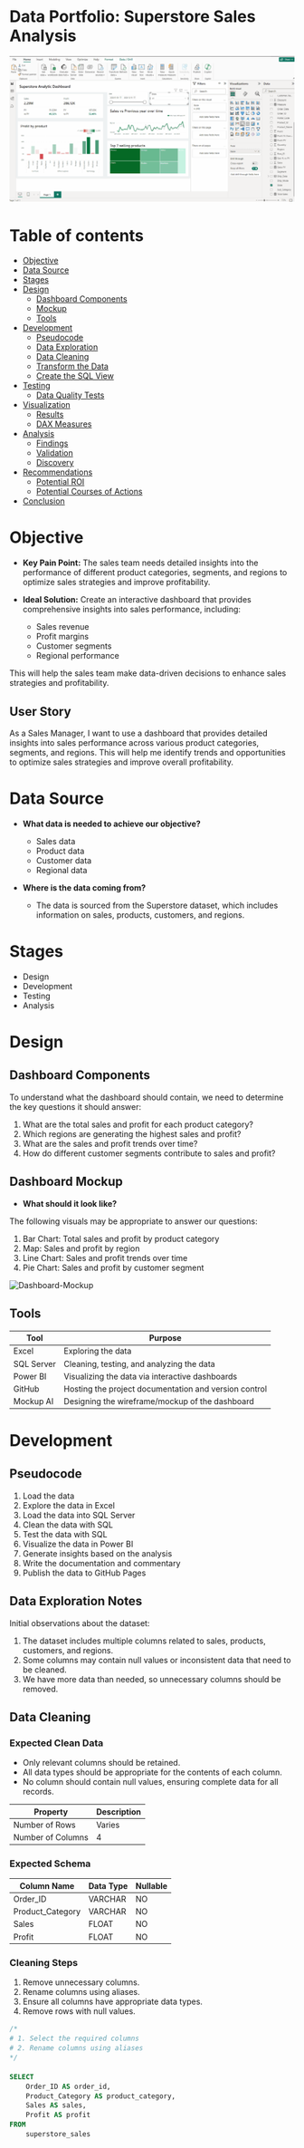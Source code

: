 # Data Portfolio: Superstore Sales Analysis

![superstore-animated-diagram](assets/images/superstore_to_powerbi.gif)

# Table of contents

- [Objective](#objective)
- [Data Source](#data-source)
- [Stages](#stages)
- [Design](#design)
  - [Dashboard Components](#dashboard-components)
  - [Mockup](#mockup)
  - [Tools](#tools)
- [Development](#development)
  - [Pseudocode](#pseudocode)
  - [Data Exploration](#data-exploration)
  - [Data Cleaning](#data-cleaning)
  - [Transform the Data](#transform-the-data)
  - [Create the SQL View](#create-the-sql-view)
- [Testing](#testing)
  - [Data Quality Tests](#data-quality-tests)
- [Visualization](#visualization)
  - [Results](#results)
  - [DAX Measures](#dax-measures)
- [Analysis](#analysis)
  - [Findings](#findings)
  - [Validation](#validation)
  - [Discovery](#discovery)
- [Recommendations](#recommendations)
  - [Potential ROI](#potential-roi)
  - [Potential Courses of Actions](#potential-courses-of-actions)
- [Conclusion](#conclusion)

# Objective

- **Key Pain Point:**
  The sales team needs detailed insights into the performance of different product categories, segments, and regions to optimize sales strategies and improve profitability.

- **Ideal Solution:**
  Create an interactive dashboard that provides comprehensive insights into sales performance, including:
  - Sales revenue
  - Profit margins
  - Customer segments
  - Regional performance

This will help the sales team make data-driven decisions to enhance sales strategies and profitability.

## User Story

As a Sales Manager, I want to use a dashboard that provides detailed insights into sales performance across various product categories, segments, and regions. This will help me identify trends and opportunities to optimize sales strategies and improve overall profitability.

# Data Source

- **What data is needed to achieve our objective?**
  - Sales data
  - Product data
  - Customer data
  - Regional data

- **Where is the data coming from?**
  - The data is sourced from the Superstore dataset, which includes information on sales, products, customers, and regions.

# Stages

- Design
- Development
- Testing
- Analysis

# Design

## Dashboard Components

To understand what the dashboard should contain, we need to determine the key questions it should answer:

1. What are the total sales and profit for each product category?
2. Which regions are generating the highest sales and profit?
3. What are the sales and profit trends over time?
4. How do different customer segments contribute to sales and profit?

## Dashboard Mockup

- **What should it look like?**

The following visuals may be appropriate to answer our questions:
1. Bar Chart: Total sales and profit by product category
2. Map: Sales and profit by region
3. Line Chart: Sales and profit trends over time
4. Pie Chart: Sales and profit by customer segment

![Dashboard-Mockup](assets/images/superstore_dashboard_mockup.png)

## Tools

| Tool       | Purpose                                   |
|------------|-------------------------------------------|
| Excel      | Exploring the data                        |
| SQL Server | Cleaning, testing, and analyzing the data |
| Power BI   | Visualizing the data via interactive dashboards |
| GitHub     | Hosting the project documentation and version control |
| Mockup AI  | Designing the wireframe/mockup of the dashboard |

# Development

## Pseudocode

1. Load the data
2. Explore the data in Excel
3. Load the data into SQL Server
4. Clean the data with SQL
5. Test the data with SQL
6. Visualize the data in Power BI
7. Generate insights based on the analysis
8. Write the documentation and commentary
9. Publish the data to GitHub Pages

## Data Exploration Notes

Initial observations about the dataset:

1. The dataset includes multiple columns related to sales, products, customers, and regions.
2. Some columns may contain null values or inconsistent data that need to be cleaned.
3. We have more data than needed, so unnecessary columns should be removed.

## Data Cleaning

### Expected Clean Data

- Only relevant columns should be retained.
- All data types should be appropriate for the contents of each column.
- No column should contain null values, ensuring complete data for all records.

| Property        | Description |
|-----------------|-------------|
| Number of Rows  | Varies      |
| Number of Columns | 4         |

### Expected Schema

| Column Name       | Data Type | Nullable |
|-------------------|-----------|----------|
| Order_ID          | VARCHAR   | NO       |
| Product_Category  | VARCHAR   | NO       |
| Sales             | FLOAT     | NO       |
| Profit            | FLOAT     | NO       |

### Cleaning Steps

1. Remove unnecessary columns.
2. Rename columns using aliases.
3. Ensure all columns have appropriate data types.
4. Remove rows with null values.

```sql
/*
# 1. Select the required columns
# 2. Rename columns using aliases
*/

SELECT
    Order_ID AS order_id,
    Product_Category AS product_category,
    Sales AS sales,
    Profit AS profit
FROM
    superstore_sales
